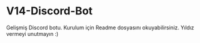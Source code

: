 # V14-Discord-Bot
Gelişmiş Discord botu. Kurulum için Readme dosyasını okuyabilirsiniz. Yıldız vermeyi unutmayın :)
